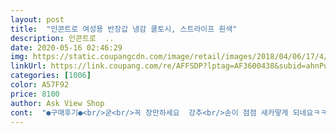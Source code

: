 ```yaml
---
layout: post 
title:  "인콘트로 여성용 반장갑 냉감 쿨토시, 스트라이프 흰색" 
description: 인콘트로  ..
date: 2020-05-16 02:46:29 
img: https://static.coupangcdn.com/image/retail/images/2018/04/06/17/4/3bc13219-72c4-4800-9ced-27d80fbdbd04.jpg 
linkUrl: https://link.coupang.com/re/AFFSDP?lptag=AF3600438&subid=ahnPublicAsk&pageKey=80138019&itemId=784225242&vendorItemId=4548224144&traceid=V0-113-0140b6d9af706002 
categories: [1006] 
color: A57F92 
price: 8100 
author: Ask View Shop 
cont:  "●구매후기●<br/>굳<br/>꼭 장만하세요  강추<br/>손이 점점 새카맣게 되네요ㅋㅋ그래서 샀는데,  핸들 안 밀리고 좋습니다! 그립감 넘 좋아요 짱<br/>엄마 사드렸는데 좋아서 운전용으로 추가 구매했어요<br/>와우 대박 만족<br/>외출이 즐거우실꺼예요<br/>운전중이거나 야외 활동 중이거나 하나 있으면<br/>" 
---
```

